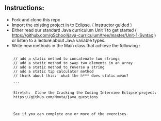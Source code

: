 ## Instructions: 

* Fork and clone this repo
* Import the existing project in to Eclipse. ( Instructor guided ) 
* Either read our standard Java curriculum Unit 1 to get started ( https://github.com/gSchool/java-curriculum/tree/master/Unit-1-Syntax ) or listen to a lecture about Java variable types. 
* Write new methods in the Main class that achieve the following : 

```

	// add a static method to concatenate two strings
	// add a static method to swap two elements in an array
	// add a static method to reverse a string
	// add a static tip calculator method
	// think about this:  what the h*** does static mean?  
	
	```
	
	Stretch:  Clone the Cracking the Coding Interview Eclipse project:
	https://github.com/Nmuta/java_questions
	
	
	
	See if you can complete one or more of the exercises. 

